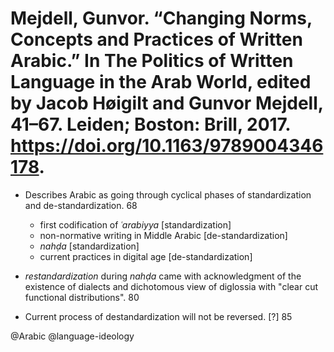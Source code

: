 # Mejdell, Gunvor. “Changing Norms, Concepts and Practices of Written Arabic.” In The Politics of Written Language in the Arab World, edited by Jacob Høigilt and Gunvor Mejdell, 41–67. Leiden; Boston: Brill, 2017. https://doi.org/10.1163/9789004346178.

- Describes Arabic as going through cyclical phases of standardization and de-standardization. 68
  - first codification of *ʿarabiyya* [standardization]
  - non-normative writing in Middle Arabic [de-standardization]
  - *nahḍa* [standardization]
  - current practices in digital age [de-standardization]

- *restandardization* during *nahḍa* came with acknowledgment of the existence of dialects and dichotomous view of diglossia with "clear cut functional distributions". 80

- Current process of destandardization will not be reversed. [?] 85

@Arabic
@language-ideology
